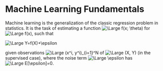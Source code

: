# Machine Learning Fundamentals

Machine learning is the generalization of the classic regression problem in statistics. It is the task of estimating a function <img src="https://latex.codecogs.com/svg.latex?\Large&space;f(x; \theta)" title="\Large f(x; \theta)" /> for <img src="https://latex.codecogs.com/svg.latex?\Large&space;f(x)" title="\Large f(x)" />, such that

<img src="https://latex.codecogs.com/svg.latex?\Large&space;Y=f(X)+\epsilon" title="\Large Y=f(X)+\epsilon" />

given observations <img src="https://latex.codecogs.com/svg.latex?\Large&space;(x^i, y^i)_{i=1}^N" title="\Large (x^i, y^i)_{i=1}^N" /> of <img src="https://latex.codecogs.com/svg.latex?\Large&space;(X, Y)" title="\Large (X, Y)" /> (in the supervised case), where the noise term <img src="https://latex.codecogs.com/svg.latex?\Large&space;\epsilon" title="\Large \epsilon" /> has <img src="https://latex.codecogs.com/svg.latex?\Large&space;E[\epsilon]=0" title="\Large E[\epsilon]=0" />.

